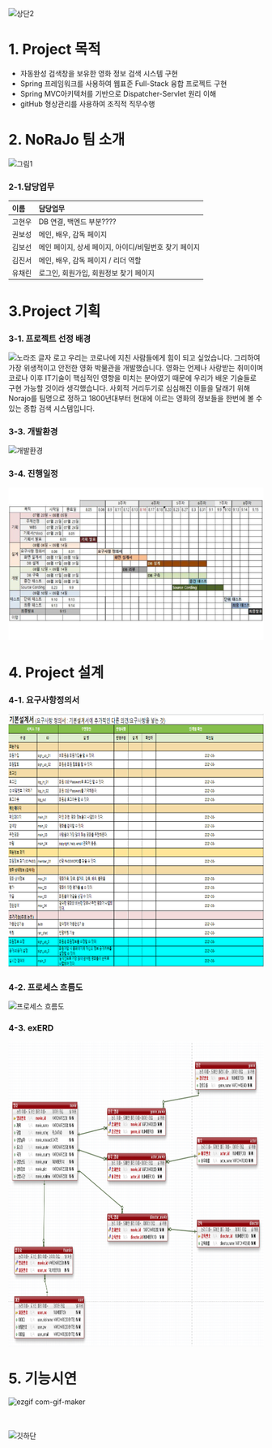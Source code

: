 ![상단2](https://user-images.githubusercontent.com/89445560/133356771-5870fc1c-efc1-4a8f-b815-12b341659c30.png)
   
   
# 1. Project 목적  

*  자동완성 검색창을 보유한 영화 정보 검색 시스템 구현
*  Spring 프레임워크를 사용하여 웹표준 Full-Stack 융합 프로젝트 구현 
*  Spring MVC아키텍처를 기반으로 Dispatcher-Servlet 원리 이해
*  gitHub 형상관리를 사용하여 조직적 직무수행


# 2. NoRaJo 팀 소개 
![그림1](https://user-images.githubusercontent.com/89445560/133225509-20b94109-a69f-4497-86e2-c666c3870fd6.png)

### 2-1.담당업무 
|이름|담당업무|
|:-------|:-------|
|고현우| DB 연결, 백엔드 부분???? |  
|권보성| 메인, 배우, 감독 페이지 |
|김보선| 메인 페이지, 상세 페이지, 아이디/비밀번호 찾기 페이지 |
|김진서| 메인, 배우, 감독 페이지 / 리더 역할  |
|유채린| 로그인, 회원가입, 회원정보 찾기 페이지 |


# 3.Project  기획
### 3-1. 프로젝트 선정 배경
![노라조 글자 로고](https://user-images.githubusercontent.com/89445560/133226001-a724c49a-cdfe-46b7-82b4-defde89dc81b.png)
우리는 코로나에 지친 사람들에게 힘이 되고 싶었습니다. 그리하여 가장 위생적이고 안전한 영화 박물관을 개발했습니다. 영화는 언제나 사랑받는 취미이며 코로나 이후 IT기술이 핵심적인 영향을 미치는 분야였기 때문에 우리가 배운 기술들로 구현 가능할 것이라 생각했습니다. 사회적 거리두기로 심심해진 이들을 달래기 위해 Norajo를 팀명으로 정하고 1800년대부터 현대에 이르는 영화의 정보들을 한번에 볼 수 있는 종합 검색 시스템입니다.

### 3-3. 개발환경
![개발환경](https://user-images.githubusercontent.com/89445560/133253336-a21b9436-1b65-4e96-9c47-a0d80931feb4.png)

### 3-4. 진행일정
<img src="https://github.com/hykim-king/NORAJO/blob/35d68961a0a7b8160ef2b2d16fcf4ca0cd2bb5ee/WBS.PNG" width="1000px" height="300px"></img>


# 4. Project 설계
### 4-1. 요구사항정의서
<img src="https://github.com/hykim-king/NORAJO/blob/35d68961a0a7b8160ef2b2d16fcf4ca0cd2bb5ee/%EC%9A%94%EA%B5%AC%EC%82%AC%ED%95%AD%EC%A0%95%EC%9D%98%EC%84%9C.PNG" width="700px" height="500px"></img>

### 4-2. 프로세스 흐름도
![프로세스 흐름도](https://user-images.githubusercontent.com/89445560/133357034-35efa38b-6ad8-457d-8633-4b854345d645.JPG)

### 4-3. exERD
<img src="https://github.com/hykim-king/NORAJO/blob/35d68961a0a7b8160ef2b2d16fcf4ca0cd2bb5ee/exERD.PNG" width="700px" height="600px"></img>


# 5. 기능시연
![ezgif com-gif-maker](https://user-images.githubusercontent.com/89445560/132998593-89d545b7-1536-4957-8b00-610066aeb4a8.gif)    
<br>
<br>


![깃하단](https://user-images.githubusercontent.com/89445560/133356854-a720ff4d-84d1-40da-ab70-42f65b26b626.png)
